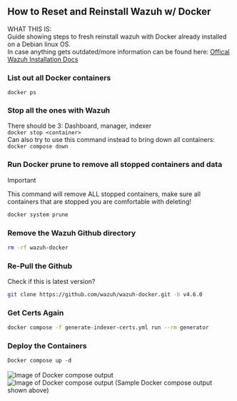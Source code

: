 ## How to Reset and Reinstall Wazuh w/ Docker ##

WHAT THIS IS:  
Guide showing steps to fresh reinstall wazuh with Docker already installed on a Debian linux OS.
<br>
In case anything gets outdated/more information can be found here: [Offical Wazuh Installation Docs](https://documentation.wazuh.com/current/deployment-options/Docker/Docker-installation.html)  

### List out all Docker containers
``` docker ps ```

### Stop all the ones with Wazuh
There should be 3: Dashboard, manager, indexer  
``` docker stop <container> ```  
Can also try to use this command instead to bring down all containers:      
```docker compose down```

### Run Docker prune to remove all stopped containers and data
> [!IMPORTANT]
> This command will remove ALL stopped containers, make sure all containers that are stopped you are comfortable with deleting!

```bash
docker system prune
```

### Remove the Wazuh Github directory
```bash
rm -rf wazuh-docker
```

### Re-Pull the Github
Check if this is latest version?  
```bash
git clone https://github.com/wazuh/wazuh-docker.git -b v4.6.0
```

### Get Certs Again
```bash
docker compose -f generate-indexer-certs.yml run --rm generator
```

### Deploy the Containers
``` Docker compose up -d ```<br><br>
![Image of Docker compose output](../Images/image2.png)  
![Image of Docker compose output](../Images/image3.png) 
(Sample Docker compose output shown above)
